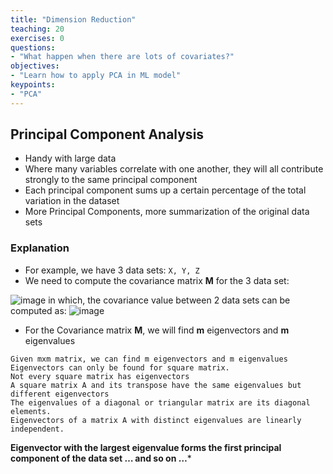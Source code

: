 ```yaml
---
title: "Dimension Reduction"
teaching: 20
exercises: 0
questions:
- "What happen when there are lots of covariates?"
objectives:
- "Learn how to apply PCA in ML model"
keypoints:
- "PCA"
---
```


## Principal Component Analysis
- Handy with large data
- Where many variables correlate with one another, they will all contribute strongly to the same principal component
- Each principal component sums up a certain percentage of the total variation in the dataset
- More Principal Components, more summarization of the original data sets

### Explanation
- For example, we have 3 data sets: `X, Y, Z`
- We need to compute the covariance matrix **M** for the 3 data set:

![image](https://user-images.githubusercontent.com/43855029/114458769-a122ec00-9bad-11eb-8941-7ba4b9609344.png)
in which, the covariance value between 2 data sets can be computed as:
![image](https://user-images.githubusercontent.com/43855029/114458821-b4ce5280-9bad-11eb-995b-509284beba03.png)

- For the Covariance matrix **M**, we will find **m** eigenvectors and **m** eigenvalues
```
Given mxm matrix, we can find m eigenvectors and m eigenvalues
Eigenvectors can only be found for square matrix.
Not every square matrix has eigenvectors
A square matrix A and its transpose have the same eigenvalues but different eigenvectors
The eigenvalues of a diagonal or triangular matrix are its diagonal elements.
Eigenvectors of a matrix A with distinct eigenvalues are linearly independent.
```

**Eigenvector with the largest eigenvalue forms the first principal component of the data set
… and so on …***

